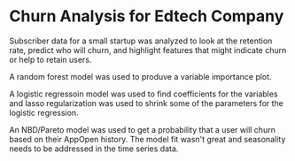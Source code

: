 # Churn Analysis for Edtech Company

Subscriber data for a small startup was analyzed to look at the retention rate, predict who will churn, and highlight features that might indicate churn or help to retain users.

A random forest model was used to produve a variable importance plot.

A logistic regressoin model was used to find coefficients for the variables and lasso regularization was used to shrink some of the parameters for the logistic regression.

An NBD/Pareto model was used to get a probability that a user will churn based on their AppOpen history. The model fit wasn't great and seasonality needs to be addressed in the time series data.
